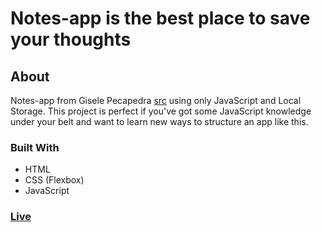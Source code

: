 # Notes-app is the best place to save your thoughts<br>
## About
Notes-app from Gisele Pecapedra [src](https://github.com/gisabernardess/simple-note-app) using only JavaScript and Local Storage. This project is perfect if you've got some JavaScript knowledge under your belt and want to learn new ways to structure an app like this.<br>
### Built With
- HTML <br>
- CSS (Flexbox) <br>
- JavaScript<br>

### [Live](https://artanmerko.github.io/notes-app/)
